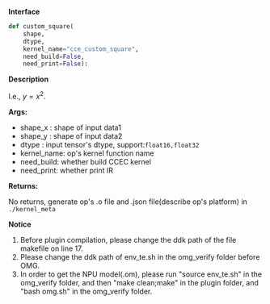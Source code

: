 **Interface**

```python
def custom_square(
    shape, 
    dtype, 
    kernel_name="cce_custom_square", 
    need_build=False,
	need_print=False):
```

**Description**

I.e.,  $y=x^2$.

**Args:**

- shape_x : shape of input data1
- shape_y : shape of input data2
- dtype : input tensor's dtype, support:`float16,float32`
- kernel_name: op's kernel function name
- need_build: whether build CCEC kernel
- need_print: whether print IR

**Returns:**

No returns, generate op's .o file and .json file(describe op's platform) in `./kernel_meta`

**Notice**

1. Before plugin compilation, please change the ddk path of the file makefile on line 17. 
2. Please change the ddk path of env_te.sh in the omg_verify folder before OMG.
3. In order to get the NPU model(.om), please run "source env_te.sh"  in the omg_verify folder, and then "make clean;make" in the plugin folder,  and "bash omg.sh" in the omg_verify folder.